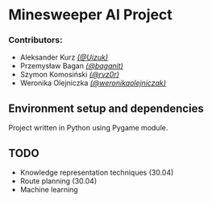 # Minesweeper AI Project 

### Contributors:
- Aleksander Kurz [*(@Uizuk)*](https://github.com/Uizuk)
- Przemysław Bagan [*(@baganit)*](https://github.com/baganit)
- Szymon Komosiński [*(@rvz0r)*](https://github.com/rvz0r)
- Weronika Olejniczka [*(@weronikaolejniczak)*](https://github.com/weronikaolejniczak)

## Environment setup and dependencies
Project written in Python using Pygame module.

## TODO
- Knowledge representation techniques (30.04)
- Route planning (30.04)
- Machine learning
